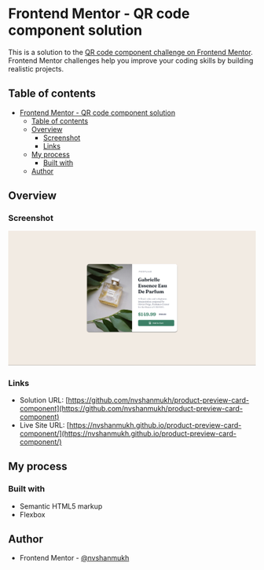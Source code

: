 # Frontend Mentor - QR code component solution

This is a solution to the [QR code component challenge on Frontend Mentor](https://www.frontendmentor.io/challenges/qr-code-component-iux_sIO_H). Frontend Mentor challenges help you improve your coding skills by building realistic projects. 

## Table of contents

- [Frontend Mentor - QR code component solution](#frontend-mentor---qr-code-component-solution)
  - [Table of contents](#table-of-contents)
  - [Overview](#overview)
    - [Screenshot](#screenshot)
    - [Links](#links)
  - [My process](#my-process)
    - [Built with](#built-with)
  - [Author](#author)


## Overview

### Screenshot

![](./images/Screenshot.png)


### Links

- Solution URL: [https://github.com/nvshanmukh/product-preview-card-component](https://github.com/nvshanmukh/product-preview-card-component)
- Live Site URL: [https://nvshanmukh.github.io/product-preview-card-component/](https://nvshanmukh.github.io/product-preview-card-component/)

## My process

### Built with

- Semantic HTML5 markup
- Flexbox

## Author

- Frontend Mentor - [@nvshanmukh](https://www.frontendmentor.io/profile/nvshanmukh)